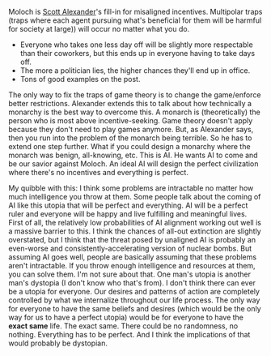 Moloch is [Scott Alexander](https://slatestarcodex.com/2014/07/30/meditations-on-moloch/)'s fill-in for misaligned incentives. Multipolar traps (traps where each agent pursuing what's beneficial for them will be harmful for society at large)) will occur no matter what you do.
- Everyone who takes one less day off will be slightly more respectable than their coworkers, but this ends up in everyone having to take days off. 
- The more a politician lies, the higher chances they'll end up in office.
- Tons of good examples on the post.

The only way to fix the traps of game theory is to change the game/enforce better restrictions. Alexander extends this to talk about how technically a monarchy is the best way to overcome this. A monarch is (theoretically) the person who is most above incentive-seeking. Game theory doesn't apply because they don't need to play games anymore. But, as Alexander says, then you run into the problem of the monarch being terrible. So he has to extend one step further. What if you could design a monarchy where the monarch was benign, all-knowing, etc. This is AI. He wants AI to come and be our savior against Moloch. An ideal AI will design the perfect civilization where there's no incentives and everything is perfect. 

My quibble with this: I think some problems are intractable no matter how much intelligence you throw at them. Some people talk about the coming of AI like this utopia that will be perfect and everything. AI will be a perfect ruler and everyone will be happy and live fulfilling and meaningful lives. First of all, the relatively low probabilities of AI alignment working out well is a massive barrier to this. I think the chances of all-out extinction are slightly overstated, but I think that the threat posed by unaligned AI is probably an even-worse and consistently-accelerating version of nuclear bombs. But assuming AI goes well, people are basically assuming that these problems aren't intractable. If you throw enough intelligence and resources at them, you can solve them. I'm not sure about that. One man's utopia is another man's dystopia (I don't know who that's from). I don't think there can ever be a utopia for everyone. Our desires and patterns of action are completely controlled by what we internalize throughout our life process. The only way for everyone to have the same beliefs and desires (which would be the only way for us to have a perfect utopia) would be for everyone to have the **exact same** life. The exact same. There could be no randomness, no nothing. Everything has to be perfect. And I think the implications of that would probably be dystopian. 

